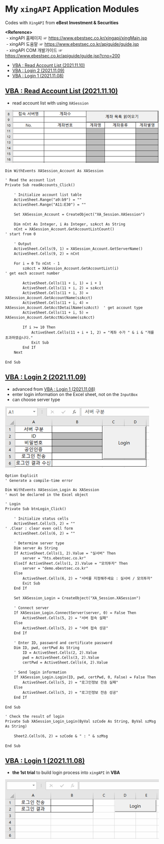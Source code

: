 # My `xingAPI` Application Modules

Codes with `XingAPI` from **eBest Investment & Securities**


**\<Reference>**  
&nbsp;- xingAPI 홈페이지 ☞ https://www.ebestsec.co.kr/xingapi/xingMain.jsp  
&nbsp;- xingAPI 도움말 ☞ https://www.ebestsec.co.kr/apiguide/guide.jsp  
&nbsp;- xingAPI COM 개발가이드 ☞ https://www.ebestsec.co.kr/apiguide/guide.jsp?cno=200

- [VBA : Read Account List (2021.11.10)](/XingAPI#vba--read-account-list-20211110)
- [VBA : Login 2 (2021.11.09)](/XingAPI#vba--login-2-20211109)
- [VBA : Login 1 (2021.11.08)](/XingAPI#vba--login-1-20211108)


## [VBA : Read Account List (2021.11.10)](/XingAPI#my-xingapi-application-modules)

- read account list with using `XASession`

![VBA : Read Account List](Images/XingAPI_VBA_Account.gif)

```vba
Dim WithEvents XASession_Account As XASession
```

```vba
' Read the account list
Private Sub readAccounts_Click()

    ' Initialize account list table
    ActiveSheet.Range("a9:b9") = ""
    ActiveSheet.Range("A11:E30") = ""

    Set XASession_Account = CreateObject("XA_Session.XASession")

    Dim nCnt As Integer, i As Integer, szAcct As String
    nCnt = XASession_Account.GetAccountListCount()                                  ' start from 0

    ' Output
    ActiveSheet.Cells(9, 1) = XASession_Account.GetServerName()
    ActiveSheet.Cells(9, 2) = nCnt
    
    For i = 0 To nCnt - 1
        szAcct = XASession_Account.GetAccountList(i)                                ' get each account number

        ActiveSheet.Cells(11 + i, 1) = i + 1
        ActiveSheet.Cells(11 + i, 2) = szAcct
        ActiveSheet.Cells(11 + i, 3) = XASession_Account.GetAccountName(szAcct)
        ActiveSheet.Cells(11 + i, 4) = XASession_Account.GetAcctDetailName(szAcct)  ' get account type
        ActiveSheet.Cells(11 + i, 5) = XASession_Account.GetAcctNickname(szAcct)

        If i >= 10 Then
            ActiveSheet.Cells(11 + i + 1, 2) = "계좌 수가 " & i & "개를 초과하였습니다."
            Exit Sub
        End If
    Next

End Sub
```


## [VBA : Login 2 (2021.11.09)](/XingAPI#my-xingapi-application-modules)

- advanced from [VBA : Login 1 (2021.11.08)](/XingAPI#vba--login-1-20211108)
- enter login information on the Excel sheet, not on the `InputBox`
- can choose server type

![VBA : Login 2](Images/XingAPI_VBA_Login_2.gif)

```vba
Option Explicit                                                             ' Generate a compile-time error
```

```vba
Dim WithEvents XASession_Login As XASession                                 ' must be declared in the Excel object
```

```vba
' Login
Private Sub btnLogin_Click()

    ' Initialize status cells
    ActiveSheet.Cells(5, 2) = ""                                            ' .Clear : clear even cell form
    ActiveSheet.Cells(6, 2) = ""

    ' Determine server type
    Dim server As String
    If ActiveSheet.Cells(1, 2).Value = "실서버" Then
        server = "hts.ebestsec.co.kr"
    ElseIf ActiveSheet.Cells(1, 2).Value = "모의투자" Then
        server = "demo.ebestsec.co.kr"
    Else
        ActiveSheet.Cells(6, 2) = "서버를 지정해주세요 : 실서버 / 모의투자"
        Exit Sub
    End If

    Set XASession_Login = CreateObject("XA_Session.XASession")

    ' Connect server
    If XASession_Login.ConnectServer(server, 0) = False Then
        ActiveSheet.Cells(5, 2) = "서버 접속 실패"
    Else
        ActiveSheet.Cells(5, 2) = "서버 접속 성공"
    End If

    ' Enter ID, password and certificate password
    Dim ID, pwd, certPwd As String
        ID = ActiveSheet.Cells(2, 2).Value
        pwd = ActiveSheet.Cells(3, 2).Value
        certPwd = ActiveSheet.Cells(4, 2).Value

    ' Send login information
    If XASession_Login.Login(ID, pwd, certPwd, 0, False) = False Then
        ActiveSheet.Cells(5, 2) = "로그인정보 전송 실패"
    Else
        ActiveSheet.Cells(5, 2) = "로그인정보 전송 성공"
    End If

End Sub
```

```vba
' Check the result of login
Private Sub XASession_Login_Login(ByVal szCode As String, ByVal szMsg As String)

    Sheet2.Cells(6, 2) = szCode & " : " & szMsg

End Sub
```


## [VBA : Login 1 (2021.11.08)](/XingAPI#my-xingapi-application-modules)

- **the 1st trial** to build login process into `xingAPI` in **VBA**

![VBA : Login 1](Images/XingAPI_VBA_Login_1.gif)